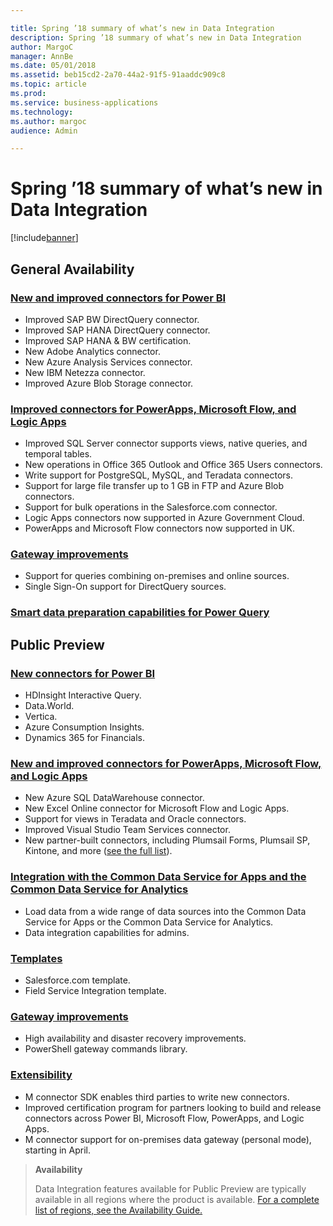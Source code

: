 ```yaml
---

title: Spring ’18 summary of what’s new in Data Integration
description: Spring ’18 summary of what’s new in Data Integration
author: MargoC
manager: AnnBe
ms.date: 05/01/2018
ms.assetid: beb15cd2-2a70-44a2-91f5-91aaddc909c8
ms.topic: article
ms.prod: 
ms.service: business-applications
ms.technology: 
ms.author: margoc
audience: Admin

---
```


# Spring ’18 summary of what’s new in Data Integration

[!include[banner](../../includes/banner.md)]

## General Availability

### [New and improved connectors for Power BI](connectors.md#improved-connectors-for-power-BI)

- Improved SAP BW DirectQuery connector.
- Improved SAP HANA DirectQuery connector.
- Improved SAP HANA & BW certification.
- New Adobe Analytics connector.
- New Azure Analysis Services connector.
- New IBM Netezza connector.
- Improved Azure Blob Storage connector.

### [Improved connectors for PowerApps, Microsoft Flow, and Logic Apps](connectors.md#improved-connectors-for-powerapps-flow-and-logic-apps)

- Improved SQL Server connector supports views, native queries, and temporal tables.
- New operations in Office 365 Outlook and Office 365 Users connectors.
- Write support for PostgreSQL, MySQL, and Teradata connectors.
- Support for large file transfer up to 1 GB in FTP and Azure Blob connectors.
- Support for bulk operations in the Salesforce.com connector.
- Logic Apps connectors now supported in Azure Government Cloud.
- PowerApps and Microsoft Flow connectors now supported in UK.

### [Gateway improvements](#_On-premises_data_gateways)

- Support for queries combining on-premises and online sources.
- Single Sign-On support for DirectQuery sources.

### [Smart data preparation capabilities for Power Query](#_Smart_data_preparation)

## Public Preview

### [New connectors for Power BI](#_New_connectors_for)

- HDInsight Interactive Query.
- Data.World.
- Vertica.
- Azure Consumption Insights.
- Dynamics 365 for Financials.

### [New and improved connectors for PowerApps, Microsoft Flow, and Logic Apps](#_Improved_connectors_for)

- New Azure SQL DataWarehouse connector.
- New Excel Online connector for Microsoft Flow and Logic Apps.
- Support for views in Teradata and Oracle connectors.
- Improved Visual Studio Team Services connector.
- New partner-built connectors, including Plumsail Forms, Plumsail SP, Kintone, and more ([see the full list](#FullList)).

### [Integration with the Common Data Service for Apps and the Common Data Service for Analytics](#_Integration_with_Common)

- Load data from a wide range of data sources into the Common Data Service for Apps or the Common Data Service for Analytics.
- Data integration capabilities for admins.

### [Templates](#_Templates_(Public_Preview))
- Salesforce.com template.
- Field Service Integration template.

### [Gateway improvements](#_Gateway_improvements)

- High availability and disaster recovery improvements.
- PowerShell gateway commands library.

### [Extensibility](#_Extensibility_(Public_Preview))

- M connector SDK enables third parties to write new connectors.
- Improved certification program for partners looking to build and release
    connectors across Power BI, Microsoft Flow, PowerApps, and Logic Apps.
- M connector support for on-premises data gateway (personal mode), starting
    in April.

>   **Availability**
>
>   Data Integration features available for Public Preview are typically
>   available in all regions where the product is available. [For a complete
>   list of regions, see the Availability
>   Guide.](https://aka.ms/dynamics_365_international_availability_deck)